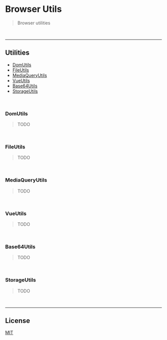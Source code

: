 # Browser Utils

> Browser utilities

<br>

---

## Utilities

- [DomUtils](#domutils)
- [FileUtils](#fileutils)
- [MediaQueryUtils](#mediaqueryutils)
- [VueUtils](#vueutils)
- [Base64Utils](#base64utils)
- [StorageUtils](#storageutils)

<br>

### DomUtils

> TODO

<br>

### FileUtils

> TODO

<br>

### MediaQueryUtils

> TODO

<br>

### VueUtils

> TODO

<br>

### Base64Utils

> TODO

<br>

### StorageUtils

> TODO

<br>

---

## License
[MIT](LICENSE)